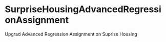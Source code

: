 # SurpriseHousingAdvancedRegressionAssignment
Upgrad Advanced Regression Assignment on Suprise Housing
